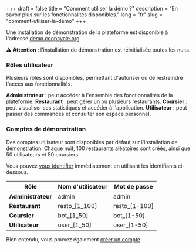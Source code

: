 +++
draft = false
title = "Comment utiliser la démo ?"
description = "En savoir plus sur les fonctionnalités disponibles."
lang = "fr"
slug = "comment-utiliser-la-demo"
+++


Une installation de démonstration de la plateforme est disponible à l'adresse [demo.coopcycle.org](https://demo.coopcycle.org)

⚠️ **Attention** : l'installation de démonstration est réinitialisée toutes les nuits.

### Rôles utilisateur

Plusieurs rôles sont disponibles, permettant d'autoriser ou de restreindre l'accès aux fonctionnalités.

**Administrateur** : peut accéder à l'ensemble des fonctionnalités de la plateforme.
**Restaurant** : peut gérer un ou plusieurs restaurants.
**Coursier** : peut visualiser ses statistiques et accéder à l'application.
**Utilisateur** : peut passer des commandes et consulter son espace personnel.

### Comptes de démonstration

Des comptes utilisateur sont disponibles par défaut sur l'installation de démonstration.
Chaque nuit, 100 restaurants aléatoires sont créés, ainsi que 50 utilisateurs et 50 coursiers.


Vous pouvez [vous identifier](https://demo.coopcycle.org/login) immédiatement en utilisant les identifiants ci-dessous.


<table class="table">
  <thead>
    <th>Rôle</th>
    <th>Nom d'utilisateur</th>
    <th>Mot de passe</th>
  </thead>
  <tbody>
    <tr>
      <td><strong>Administrateur</strong></td>
      <td>admin</td>
      <td>admin</td>
    </tr>
    <tr>
      <td><strong>Restaurant</strong></td>
      <td>resto_[1_100]</td>
      <td>resto_[1-100]</td>
    </tr>
    <tr>
      <td><strong>Coursier</strong></td>
      <td>bot_[1_50]</td>
      <td>bot_[1-50]</td>
    </tr>
    <tr>
      <td><strong>Utilisateur</strong></td>
      <td>user_[1_50]</td>
      <td>user_[1-50]</td>
    </tr>
  </tbody>
</table>

Bien entendu, vous pouvez également [créer un compte](https://demo.coopcycle.org/register/)
